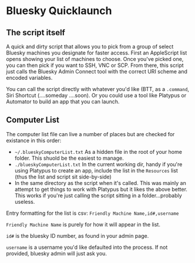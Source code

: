 # Bluesky Quicklaunch
## The script itself
A quick and dirty script that allows you to pick from a group of select Bluesky machines you designate for faster access. First an AppleScript list opens showing your list of machines to choose. Once you've picked one, you can then pick if you want to SSH, VNC or SCP. From there, this script just calls the Bluesky Admin Connect tool with the correct URI scheme and encoded variables.

You can call the script directly with whatever you'd like (BTT, as a `.command`, Siri Shortcut (....someday ....soon). Or you could use a tool like Platypus or Automator to build an app that you can launch.

## Computer List

The computer list file can live a number of places but are checked for existance in this order:

* `~/.blueskyComputerList.txt` As a hidden file in the root of your home folder. This shuold be the easiest to manage.
* `./blueskyComputerList.txt` In the current working dir, handy if you're using Platypus to create an app, include the list in the `Resources` list (thus the list and script sit side-by-side)
* In the same directory as the script when it's called. This was mainly an attempt to get things to work with Platypus but it likes the above better. This works if you're just calling the script sitting in a folder...probably useless.

Entry formatting for the list is csv: `Friendly Machine Name,id#,username`

`Friendly Machine Name` is purely for how it will appear in the list.

`id#` is the bluesky ID number, as found in your admin page.

`username` is a username you'd like defaulted into the process. If not provided, bluesky admin will just ask you.

